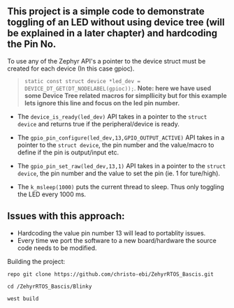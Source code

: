 ## This project is a simple code to demonstrate toggling of an LED without using device tree (will be explained in a later chapter) and hardcoding the Pin No.

To use any of the Zephyr API's a pointer to the device struct must be created for each device (In this case gpioc).
> `static const struct device *led_dev = DEVICE_DT_GET(DT_NODELABEL(gpioc));`.
**Note: here we have used some Device Tree related macros for simpllicity but for this example lets ignore this line and focus on the led pin number.**

- The `device_is_ready(led_dev)` API takes in a pointer to the `struct device` and returns true if the peripheral/device is ready.

- The `gpio_pin_configure(led_dev,13,GPIO_OUTPUT_ACTIVE)` API takes in a pointer to the `struct device`, the pin number and the value/macro to define if the pin is output/input etc.

- The `gpio_pin_set_raw(led_dev,13,1)` API takes in a pointer to the `struct device`, the pin number and the value to set the pin (ie. 1 for ture/high).

- The `k_msleep(1000)` puts the current thread to sleep. Thus only toggling the LED every 1000 ms.

## Issues with this approach:

- Hardcoding the value pin number 13 will lead to portablity issues. 
- Every time we port the software to a new board/hardware the source code needs to be modified.

Building the project:

`repo git clone https://github.com/christo-ebi/ZehyrRTOS_Bascis.git`

`cd /ZehyrRTOS_Bascis/Blinky`

`west build`
